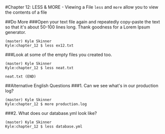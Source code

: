 #Chapter 12: LESS & MORE - Viewing a File
`less` and `more` allow you to view the contents of a file

##Do More
###Open your text file again and repeatedly copy-paste the text so that it's about 50-100 lines long.
Thank goodness for a Lorem Ipsum generator. 
```
(master) Kyle Skinner
Kyle:chapter_12 $ less ex12.txt
```

###Look at some of the empty files you created too.
```
(master) Kyle Skinner
Kyle:chapter_12 $ less neat.txt

neat.txt (END)
```

##Alternative English Questions
###1. Can we see what's in our production log?
```
(master) Kyle Skinner
Kyle:chapter_12 $ more production.log
```

###2. What does our database.yml look like?
```
(master) Kyle Skinner
Kyle:chapter_12 $ less database.yml
```

